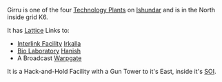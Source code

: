 Girru is one of the four [Technology
Plants](../locations/Technology_Plant.md) on [Ishundar](../locations/Ishundar.md)
and is in the North inside grid K6.

It has [Lattice](../terminology/Lattice.md) Links to:

- [Interlink Facility](../terminology/Interlink.md)
  [Irkalla](Irkalla.md)
- [Bio Laboratory](../locations/Bio_Laboratory.md)
  [Hanish](Hanish.md)
- A Broadcast [Warpgate](../locations/Warpgate.md)

It is a Hack-and-Hold Facility with a Gun Tower to it's East, inside
it's [SOI](../locations/Sphere_of_Influence.md).

<!--[Category:Facilities](Category:Facilities.md)-->
